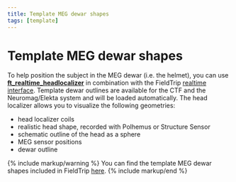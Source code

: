 ```yaml
---
title: Template MEG dewar shapes
tags: [template]
---
```


# Template MEG dewar shapes

To help position the subject in the MEG dewar (i.e. the helmet), you can use **[ft_realtime_headlocalizer](/reference/ft_realtime_headlocalizer)** in combination with the FieldTrip [realtime interface](/development/realtime). Template dewar outlines are available for the CTF and the Neuromag/Elekta system and will be loaded automatically. The head localizer allows you to visualize the following geometries:

- head localizer coils
- realistic head shape, recorded with Polhemus or Structure Sensor
- schematic outline of the head as a sphere
- MEG sensor positions
- dewar outline

{% include markup/warning %}
You can find the template MEG dewar shapes included in FieldTrip [here](https://github.com/fieldtrip/fieldtrip/tree/master/template/dewar).
{% include markup/end %}
